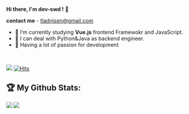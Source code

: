 <!-- @format -->

<b>Hi there, I'm dev-swd !</b> 👋

<b>contact me</b> - tladnjsen@gmail.com

- 👯 I’m currently studying <b>Vue.js</b> frontend Framewokr and JavaScript.
- 🔭 I can deal with Python&Java as backend engineer.
- 🌱 Having a lot of passion for development

<br>

![](https://komarev.com/ghpvc/?username=pm1100tm&color=red) [![Hits](https://hits.seeyoufarm.com/api/count/incr/badge.svg?url=https%3A%2F%2Fgithub.com%2Fpm1100tm%2Fhit-counter&count_bg=%23AFC83D&title_bg=%23555555&icon=&icon_color=%23E7E7E7&title=hits&edge_flat=false)](https://hits.seeyoufarm.com)

<!-- ## 🧰 Languages and Tools:
<p align="center">
<img src="/img/python.jpg" alt="Python" height="40" style="vertical-align:top; margin:4px">

<img src="/img/django.png" alt="Python" height="40" style="vertical-align:top; margin:4px">

<img src="/img/flask.png" alt="Python" height="40" style="vertical-align:top; margin:4px">

<img src="/img/brew.png" alt="Python" height="40" style="vertical-align:top; margin:4px">

<img src="/img/java.png" alt="Python" height="40" style="vertical-align:top; margin:4px">

<img src="/img/mysql.png" alt="Python" height="40" style="vertical-align:top; margin:4px">

<img src="/img/html.png" alt="Python" height="40" style="vertical-align:top; margin:4px">

<img src="/img/css.png" alt="Python" height="40" style="vertical-align:top; margin:4px">

<img src="/img/js.png" alt="Python" height="40" style="vertical-align:top; margin:4px">

</p> -->

## :trophy: My Github Stats:

<!--
![GitHub stats](https://readme-stats-cfgj2cxdy.vercel.app/api?username=CharalambosIoannou&count_private=true&show_icons=true&theme=tokyonight)
![Top Langs](https://readme-stats-cfgj2cxdy.vercel.app/api/top-langs/?username=CharalambosIoannou&hide=php&theme=tokyonight)
-->

<div>
<a href="https://readme-stats-cfgj2cxdy.vercel.app/api?username=pm1100tm&count_private=true&show_icons=true&theme=tokyonight">
  <img  align="left" src="https://readme-stats-cfgj2cxdy.vercel.app/api?username=pm1100tm&count_private=true&show_icons=true&theme=dracula" />
</a>
<a href="https://readme-stats-cfgj2cxdy.vercel.app/api/top-langs/?username=pm1100tm&theme=dracula">
  <img align="left" src="https://readme-stats-cfgj2cxdy.vercel.app/api/top-langs/?username=pm1100tm&theme=dracula" />
</a>
